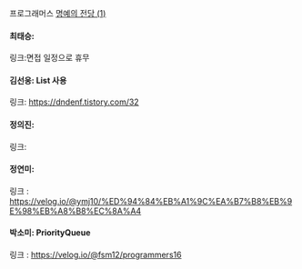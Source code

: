 프로그래머스 [명예의 전당 (1)](https://school.programmers.co.kr/learn/courses/30/lessons/138477?language=java)<br>

#### 최태승:
링크:면접 일정으로 휴무

#### 김선웅: List 사용
링크: https://dndenf.tistory.com/32

#### 정의진: 
링크: 

#### 정연미:
링크 : https://velog.io/@ymj10/%ED%94%84%EB%A1%9C%EA%B7%B8%EB%9E%98%EB%A8%B8%EC%8A%A4

#### 박소미: PriorityQueue
링크 : https://velog.io/@fsm12/programmers16
